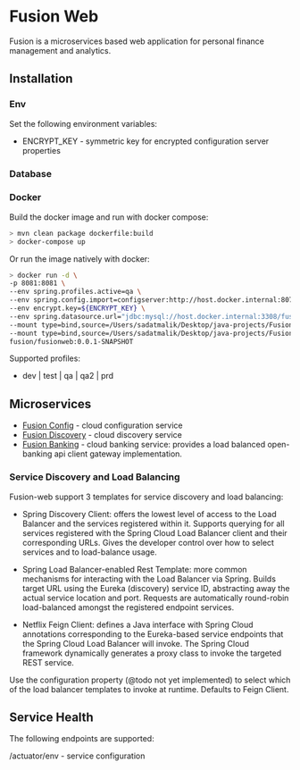 # Fusion Web

Fusion is a microservices based web application for personal finance management and analytics.

## Installation

### Env

Set the following environment variables:

- ENCRYPT_KEY - symmetric key for encrypted configuration server properties 

### Database

### Docker

Build the docker image and run with docker compose:

```bash
> mvn clean package dockerfile:build
> docker-compose up
```

Or run the image natively with docker:

```bash
> docker run -d \
-p 8081:8081 \
--env spring.profiles.active=qa \
--env spring.config.import=configserver:http://host.docker.internal:8071 \
--env encrypt.key=${ENCRYPT_KEY} \
--env spring.datasource.url="jdbc:mysql://host.docker.internal:3308/fusion_db?useUnicode=true&characterEncoding=UTF-8&serverTimezone=UTC" \
--mount type=bind,source=/Users/sadatmalik/Desktop/java-projects/Fusion/certs/qwac.pfx,target=/Users/sadatmalik/Desktop/java-projects/Fusion/certs/qwac.pfx \ 
--mount type=bind,source=/Users/sadatmalik/Desktop/java-projects/Fusion/certs/server_pkcs8_key.der,target=/Users/sadatmalik/Desktop/java-projects/Fusion/certs/server_pkcs8_key.der \
fusion/fusionweb:0.0.1-SNAPSHOT
```

Supported profiles: 
- dev | test | qa | qa2 | prd

## Microservices

- [Fusion Config](https://github.com/sadatmalik/fusion-config) - cloud configuration service
- [Fusion Discovery](https://github.com/sadatmalik/fusion-discovery) - cloud discovery service
- [Fusion Banking](https://github.com/sadatmalik/fusion-banking) - cloud banking service: provides a load balanced open-banking api client gateway implementation.

### Service Discovery and Load Balancing
Fusion-web support 3 templates for service discovery and load balancing:
- Spring Discovery Client: offers the lowest level of access to the Load Balancer and the services registered 
within it. Supports querying for all services registered with the Spring Cloud Load Balancer client and their 
corresponding URLs. Gives the developer control over how to select services and to load-balance usage.

- Spring Load Balancer-enabled Rest Template: more common mechanisms for interacting with the Load Balancer via 
Spring. Builds target URL using the Eureka (discovery) service ID, abstracting away the actual service location 
and port. Requests are automatically round-robin load-balanced amongst the registered endpoint services.

- Netflix Feign Client: defines a Java interface with Spring Cloud annotations corresponding to the Eureka-based 
service endpoints that the Spring Cloud Load Balancer will invoke. The Spring Cloud framework dynamically 
generates a proxy class to invoke the targeted REST service.

Use the configuration property (@todo not yet implemented) to select which of the load balancer templates to
invoke at runtime. Defaults to Feign Client.

## Service Health

The following endpoints are supported:

/actuator/env - service configuration